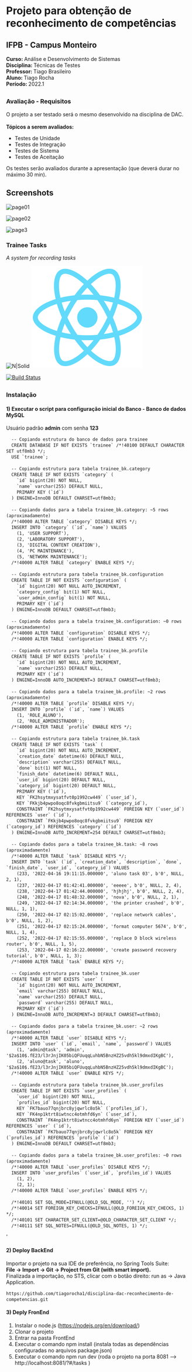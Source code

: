 # Projeto para obtenção de reconhecimento de competências

## IFPB - Campus Monteiro    
<strong> Curso: </strong> Análise e Desenvolvimento de Sistemas </br>
<strong> Disciplina: </strong> Técnicas de Testes </br>
<strong> Professor: </strong> Tiago Brasileiro </br>
<strong> Aluno: </strong> Tiago Rocha </br>
<strong> Período: </strong> 2022.1 </br>

##

### Avaliação - Requisitos

  O projeto a ser testado será o mesmo desenvolvido na disciplina de DAC.
  </br>
  </br>
  <strong>Tópicos a serem avaliados:</strong>
   - Testes de Unidade 
   - Testes de Integração 
   - Testes de Sistema 
   - Testes de Aceitação 

  Os testes serão avaliados durante a apresentação (que deverá durar no máximo 30 min).

## Screenshots

![page01](https://user-images.githubusercontent.com/8715162/163701535-da1ae346-9693-468f-abeb-ef14b03f6107.PNG)

![page02](https://user-images.githubusercontent.com/8715162/163701538-051b71c8-3d93-47bd-bf5c-c6ae56544434.PNG)

![page3](https://user-images.githubusercontent.com/8715162/163701546-3951a868-07d5-4f30-a233-50b34339b6a5.PNG)

 ### Trainee Tasks
_A system for recording tasks_

![N|Solid](https://pivotal.gallerycdn.vsassets.io/extensions/pivotal/vscode-boot-dev-pack/0.1.0/1629148309593/Microsoft.VisualStudio.Services.Icons.Default)
![N|Solid](https://raw.githubusercontent.com/GozAttila/GozAttila/main/assets/4_React.png)



[![Build Status](https://travis-ci.org/joemccann/dillinger.svg?branch=master)](https://travis-ci.org/joemccann/dillinger)

##
 ### Instalação
 
 #### 1) Executar o script para configuração inicial do Banco - Banco de dados MySQL
 Usuário padrão <strong>admin</strong> com  senha <strong>123</strong>

      -- Copiando estrutura do banco de dados para trainee
      CREATE DATABASE IF NOT EXISTS `trainee` /*!40100 DEFAULT CHARACTER SET utf8mb3 */;
      USE `trainee`;

      -- Copiando estrutura para tabela trainee_bk.category
      CREATE TABLE IF NOT EXISTS `category` (
        `id` bigint(20) NOT NULL,
        `name` varchar(255) DEFAULT NULL,
        PRIMARY KEY (`id`)
      ) ENGINE=InnoDB DEFAULT CHARSET=utf8mb3;

      -- Copiando dados para a tabela trainee_bk.category: ~5 rows (aproximadamente)
      /*!40000 ALTER TABLE `category` DISABLE KEYS */;
      INSERT INTO `category` (`id`, `name`) VALUES
        (1, 'USER SUPPORT'),
        (2, 'LABORATORY SUPPORT'),
        (3, 'DIGITAL CONTENT CREATION'),
        (4, 'PC MAINTENANCE'),
        (5, 'NETWORK MAINTENANCE');
      /*!40000 ALTER TABLE `category` ENABLE KEYS */;

      -- Copiando estrutura para tabela trainee_bk.configuration
      CREATE TABLE IF NOT EXISTS `configuration` (
        `id` bigint(20) NOT NULL AUTO_INCREMENT,
        `category_config` bit(1) NOT NULL,
        `user_admin_config` bit(1) NOT NULL,
        PRIMARY KEY (`id`)
      ) ENGINE=InnoDB DEFAULT CHARSET=utf8mb3;

      -- Copiando dados para a tabela trainee_bk.configuration: ~0 rows (aproximadamente)
      /*!40000 ALTER TABLE `configuration` DISABLE KEYS */;
      /*!40000 ALTER TABLE `configuration` ENABLE KEYS */;

      -- Copiando estrutura para tabela trainee_bk.profile
      CREATE TABLE IF NOT EXISTS `profile` (
        `id` bigint(20) NOT NULL AUTO_INCREMENT,
        `name` varchar(255) DEFAULT NULL,
        PRIMARY KEY (`id`)
      ) ENGINE=InnoDB AUTO_INCREMENT=3 DEFAULT CHARSET=utf8mb3;

      -- Copiando dados para a tabela trainee_bk.profile: ~2 rows (aproximadamente)
      /*!40000 ALTER TABLE `profile` DISABLE KEYS */;
      INSERT INTO `profile` (`id`, `name`) VALUES
        (1, 'ROLE_ALUNO'),
        (2, 'ROLE_ADMINISTRADOR');
      /*!40000 ALTER TABLE `profile` ENABLE KEYS */;

      -- Copiando estrutura para tabela trainee_bk.task
      CREATE TABLE IF NOT EXISTS `task` (
        `id` bigint(20) NOT NULL AUTO_INCREMENT,
        `creation_date` datetime(6) DEFAULT NULL,
        `description` varchar(255) DEFAULT NULL,
        `done` bit(1) NOT NULL,
        `finish_date` datetime(6) DEFAULT NULL,
        `user_id` bigint(20) DEFAULT NULL,
        `category_id` bigint(20) DEFAULT NULL,
        PRIMARY KEY (`id`),
        KEY `FK2hsytmxysatfvt0p1992cw449` (`user_id`),
        KEY `FKkjb4pwpo8oqc8fvkgbmiitsu9` (`category_id`),
        CONSTRAINT `FK2hsytmxysatfvt0p1992cw449` FOREIGN KEY (`user_id`) REFERENCES `user` (`id`),
        CONSTRAINT `FKkjb4pwpo8oqc8fvkgbmiitsu9` FOREIGN KEY (`category_id`) REFERENCES `category` (`id`)
      ) ENGINE=InnoDB AUTO_INCREMENT=254 DEFAULT CHARSET=utf8mb3;

      -- Copiando dados para a tabela trainee_bk.task: ~8 rows (aproximadamente)
      /*!40000 ALTER TABLE `task` DISABLE KEYS */;
      INSERT INTO `task` (`id`, `creation_date`, `description`, `done`, `finish_date`, `user_id`, `category_id`) VALUES
        (233, '2022-04-16 19:11:15.000000', 'aluno task 03', b'0', NULL, 2, 1),
        (237, '2022-04-17 01:42:41.000000', 'eeeee', b'0', NULL, 2, 4),
        (238, '2022-04-17 01:42:44.000000', 'hjhjhj', b'0', NULL, 2, 4),
        (248, '2022-04-17 01:48:32.000000', 'nova', b'0', NULL, 2, 1),
        (249, '2022-04-17 02:14:34.000000', 'the printer crashed', b'0', NULL, 1, 1),
        (250, '2022-04-17 02:15:02.000000', 'replace network cables', b'0', NULL, 1, 2),
        (251, '2022-04-17 02:15:24.000000', 'format computer 5674', b'0', NULL, 1, 4),
        (252, '2022-04-17 02:15:55.000000', 'replace D block wireless router', b'0', NULL, 1, 5),
        (253, '2022-04-17 02:16:22.000000', 'create password recovery tutorial', b'0', NULL, 1, 3);
      /*!40000 ALTER TABLE `task` ENABLE KEYS */;

      -- Copiando estrutura para tabela trainee_bk.user
      CREATE TABLE IF NOT EXISTS `user` (
        `id` bigint(20) NOT NULL AUTO_INCREMENT,
        `email` varchar(255) DEFAULT NULL,
        `name` varchar(255) DEFAULT NULL,
        `password` varchar(255) DEFAULT NULL,
        PRIMARY KEY (`id`)
      ) ENGINE=InnoDB AUTO_INCREMENT=3 DEFAULT CHARSET=utf8mb3;

      -- Copiando dados para a tabela trainee_bk.user: ~2 rows (aproximadamente)
      /*!40000 ALTER TABLE `user` DISABLE KEYS */;
      INSERT INTO `user` (`id`, `email`, `name`, `password`) VALUES
        (1, 'admin@task', 'admin', '$2a$10$.fE23/l3rJnjIK05biQFUuqqLuhbN5BnzHZ25vdh5kl9dmxdIKgBC'),
        (2, 'aluno@task', 'aluno', '$2a$10$.fE23/l3rJnjIK05biQFUuqqLuhbN5BnzHZ25vdh5kl9dmxdIKgBC');
      /*!40000 ALTER TABLE `user` ENABLE KEYS */;

      -- Copiando estrutura para tabela trainee_bk.user_profiles
      CREATE TABLE IF NOT EXISTS `user_profiles` (
        `user_id` bigint(20) NOT NULL,
        `profiles_id` bigint(20) NOT NULL,
        KEY `FK7bauo77qnjbrc8yjqwrlc8o5k` (`profiles_id`),
        KEY `FK4np1ktrt8iwtncc4otmhfd6yn` (`user_id`),
        CONSTRAINT `FK4np1ktrt8iwtncc4otmhfd6yn` FOREIGN KEY (`user_id`) REFERENCES `user` (`id`),
        CONSTRAINT `FK7bauo77qnjbrc8yjqwrlc8o5k` FOREIGN KEY (`profiles_id`) REFERENCES `profile` (`id`)
      ) ENGINE=InnoDB DEFAULT CHARSET=utf8mb3;

      -- Copiando dados para a tabela trainee_bk.user_profiles: ~0 rows (aproximadamente)
      /*!40000 ALTER TABLE `user_profiles` DISABLE KEYS */;
      INSERT INTO `user_profiles` (`user_id`, `profiles_id`) VALUES
        (1, 2),
        (2, 1);
      /*!40000 ALTER TABLE `user_profiles` ENABLE KEYS */;

      /*!40101 SET SQL_MODE=IFNULL(@OLD_SQL_MODE, '') */;
      /*!40014 SET FOREIGN_KEY_CHECKS=IFNULL(@OLD_FOREIGN_KEY_CHECKS, 1) */;
      /*!40101 SET CHARACTER_SET_CLIENT=@OLD_CHARACTER_SET_CLIENT */;
      /*!40111 SET SQL_NOTES=IFNULL(@OLD_SQL_NOTES, 1) */;
'
    
#### 2) Deploy BackEnd
Importar o projeto na sua IDE de preferência, no Spring Tools Suite:</br>
<strong> File -> Import -> Git -> Project from Git (with smart import). </strong> </br>
Finalizada a importação,  no STS, clicar com o botão direito: run as -> Java Application. 

    https://github.com/tiagorocha1/disciplina-dac-reconhecimento-de-competencias.git


#### 3) Deply FronEnd
  1) Instalar o node.js (https://nodejs.org/en/download/)
  2) Clonar o projeto 
  3) Entrar na pasta FrontEnd
  4) Executar o comando npm install (instala todas as dependências configuradas no arquivos package.json)
  5) Executar o comando npm run dev (roda o projeto na porta 8081 --> http://localhost:8081/?#/tasks ) 
